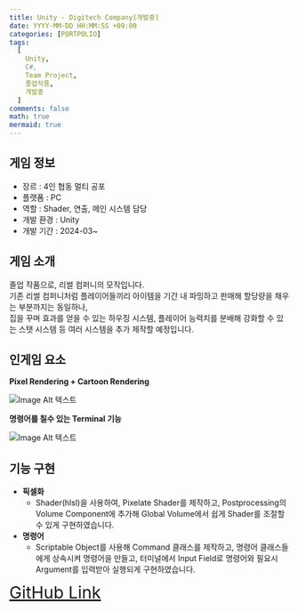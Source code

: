```yaml
---
title: Unity - Digitech Company[개발중]
date: YYYY-MM-DD HH:MM:SS +09:00
categories: [PORTPOLIO]
tags:
  [
    Unity,
    C#,
    Team Project,
    졸업작품,
    개발중
  ]
comments: false
math: true
mermaid: true
---
```

## 게임 정보
* 장르 : 4인 협동 멀티 공포
* 플랫폼 : PC
* 역할 : Shader, 연출, 메인 시스템 담당
* 개발 환경 : Unity
* 개발 기간 : 2024-03~

## 게임 소개

졸업 작품으로, 리썰 컴퍼니의 모작입니다.  
기존 리썰 컴퍼니처럼 플레이어들끼리 아이템을 기간 내 파밍하고 판매해 할당량을 채우는 부분까지는 동일하나,   
집을 꾸며 효과를 얻을 수 있는 하우징 시스템, 플레이어 능력치를 분배해 강화할 수 있는 스탯 시스템 등 여러 시스템을 추가 제작할 예정입니다.  


## 인게임 요소


**Pixel Rendering + Cartoon Rendering**  

![Image Alt 텍스트]({{site.url}}/assets/img/digitech.png )  

**명령어를 칠수 있는 Terminal 기능**  

![Image Alt 텍스트]({{site.url}}/assets/img/terminal.png )  



## 기능 구현

* **픽셀화**
  *  Shader(hlsl)을 사용하여, Pixelate Shader를 제작하고, Postprocessing의 Volume Component에 추가해 Global Volume에서 쉽게 Shader를 조절할 수 있게 구현하였습니다.
* **명령어** 
  * Scriptable Object를 사용해 Command 클래스를 제작하고, 명령어 클래스들에게 상속시켜 명령어을 만들고, 터미널에서 Input Field로 명령어와 필요시 Argument를 입력받아 실행되게 구현하였습니다.  

<span style="font-size: 30px;">[GitHub Link](https://github.com/miro0325/Digitech_Company) </span>





